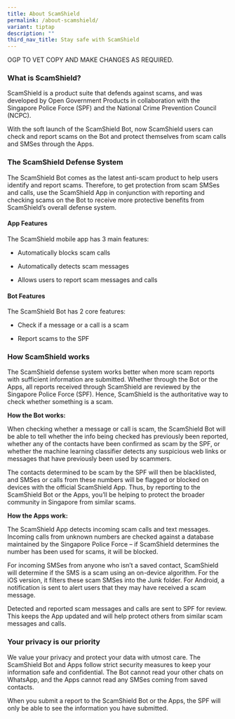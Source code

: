 ```yaml
---
title: About ScamShield
permalink: /about-scamshield/
variant: tiptap
description: ""
third_nav_title: Stay safe with ScamShield
---
```

<p>OGP TO VET COPY AND MAKE CHANGES AS REQUIRED.</p>
<h3>What is ScamShield?</h3>
<p>ScamShield is a product suite that defends against scams, and was developed
by Open Government Products in collaboration with the Singapore Police
Force (SPF) and the National Crime Prevention Council (NCPC).</p>
<p>With the soft launch of the ScamShield Bot, now ScamShield users can check
and report scams on the Bot and protect themselves from scam calls and
SMSes through the Apps.</p>
<h3>The ScamShield Defense System</h3>
<p>The ScamShield Bot comes as the latest anti-scam product to help users
identify and report scams. Therefore, to get protection from scam SMSes
and calls, use the ScamShield App in conjunction with reporting and checking
scams on the Bot to receive more protective benefits from ScamShield’s
overall defense system.</p>
<h4>App Features</h4>
<p>The ScamShield mobile app has 3 main features:&nbsp;</p>
<ul data-tight="true" class="tight">
<li>
<p>Automatically blocks scam calls</p>
</li>
<li>
<p>Automatically detects scam messages</p>
</li>
<li>
<p>Allows users to report scam messages and calls</p>
</li>
</ul>
<h4>Bot Features</h4>
<p>The ScamShield Bot has 2 core features:&nbsp;</p>
<ul data-tight="true" class="tight">
<li>
<p>Check if a message or a call is a scam</p>
</li>
<li>
<p>Report scams to the SPF</p>
</li>
</ul>
<h3>How ScamShield works</h3>
<p>The ScamShield defense system works better when more scam reports with
sufficient information are submitted. Whether through the Bot or the Apps,
all reports received through ScamShield are reviewed by the Singapore Police
Force (SPF). Hence, ScamShield is the authoritative way to check whether
something is a scam.</p>
<p><strong>How the Bot works:</strong>
</p>
<p>When checking whether a message or call is scam, the ScamShield Bot will
be able to tell whether the info being checked has previously been reported,
whether any of the contacts have been confirmed as scam by the SPF, or
whether the machine learning classifier detects any suspicious web links
or messages that have previously been used by scammers.</p>
<p>The contacts determined to be scam by the SPF will then be blacklisted,
and SMSes or calls from these numbers will be flagged or blocked on devices
with the official ScamShield App. Thus, by reporting to the ScamShield
Bot or the Apps, you’ll be helping to protect the broader community in
Singapore from similar scams.</p>
<p><strong>How the Apps work:</strong>
</p>
<p>The ScamShield App detects incoming scam calls and text messages. Incoming
calls from unknown numbers are checked against a database maintained by
the Singapore Police Force – if ScamShield determines the number has been
used for scams, it will be blocked.</p>
<p>For incoming SMSes from anyone who isn’t a saved contact, ScamShield will
determine if the SMS is a scam using an on-device algorithm. For the iOS
version, it filters these scam SMSes into the Junk folder. For Android,
a notification is sent to alert users that they may have received a scam
message.</p>
<p>Detected and reported scam messages and calls are sent to SPF for review.
This keeps the App updated and will help protect others from similar scam
messages and calls.</p>
<h3>Your privacy is our priority</h3>
<p>We value your privacy and protect your data with utmost care. The ScamShield
Bot and Apps follow strict security measures to keep your information safe
and confidential. The Bot cannot read your other chats on WhatsApp, and
the Apps cannot read any SMSes coming from saved contacts.</p>
<p>When you submit a report to the ScamShield Bot or the Apps, the SPF will
only be able to see the information you have submitted.</p>